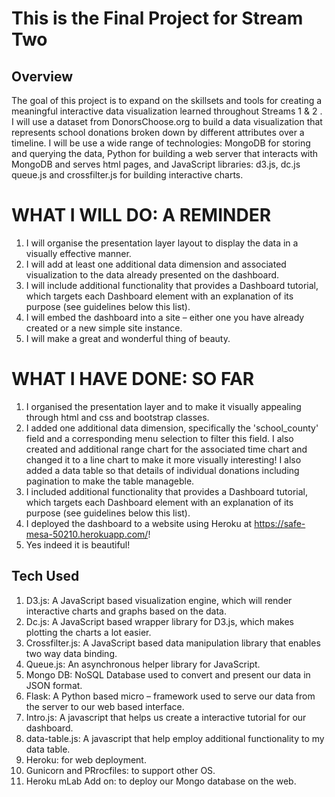 # This is the Final Project for Stream Two

## Overview

The goal of this project is to expand on the skillsets and tools for creating a meaningful interactive data visualization learned throughout Streams 1 & 2 . I will use a dataset from DonorsChoose.org to build a data visualization that represents school donations broken down by different attributes over a timeline. I will be use a wide range of technologies: MongoDB for storing and querying the data, Python for building a web server that interacts with MongoDB and serves html pages, and JavaScript libraries: d3.js, dc.js queue.js and crossfilter.js for building interactive charts.

# WHAT I WILL DO: A REMINDER

1.  I will organise the presentation layer layout to display the data in a visually effective manner.
2.  I will add at least one additional data dimension and associated visualization to the data already presented on the dashboard.
3.  I will include additional functionality that provides a Dashboard tutorial, which targets each Dashboard element with an explanation of its purpose (see guidelines below this list).
4.  I will embed the dashboard into a site – either one you have already created or a new simple site instance.
5.  I will make a great and wonderful thing of beauty.

# WHAT I HAVE DONE: SO FAR

1.  I organised the presentation layer and to make it visually appealing through html and css and bootstrap classes.
2.  I added one additional data dimension, specifically the 'school_county' field and a corresponding menu selection to filter this field. I also created and additional range chart for the associated time chart and changed it to a line chart to make it more visually interesting!  I also added a data table so that details of individual donations including pagination to make the table manageble.
3.  I included additional functionality that provides a Dashboard tutorial, which targets each Dashboard element with an explanation of its purpose (see guidelines below this list).
4.  I deployed the dashboard to a website using Heroku at https://safe-mesa-50210.herokuapp.com/!
5.  Yes indeed it is beautiful!

## Tech Used

1.  D3.js: A JavaScript based visualization engine, which will render interactive charts and graphs based on the data.
2.  Dc.js: A JavaScript based wrapper library for D3.js, which makes plotting the charts a lot easier.
3.  Crossfilter.js: A JavaScript based data manipulation library that enables two way data binding.
4.  Queue.js: An asynchronous helper library for JavaScript.
5.  Mongo DB: NoSQL Database used to convert and present our data in JSON format.
6.  Flask: A Python based  micro – framework  used to serve our data from the server to our web based interface.
7.  Intro.js: A javascript that helps us create a interactive tutorial for our dashboard.
8.  data-table.js: A javascript that help employ additional functionality to my data table.
9.  Heroku: for web deployment.
10. Gunicorn and PRrocfiles: to support other OS.
11. Heroku mLab Add on: to deploy our Mongo database on the web.
